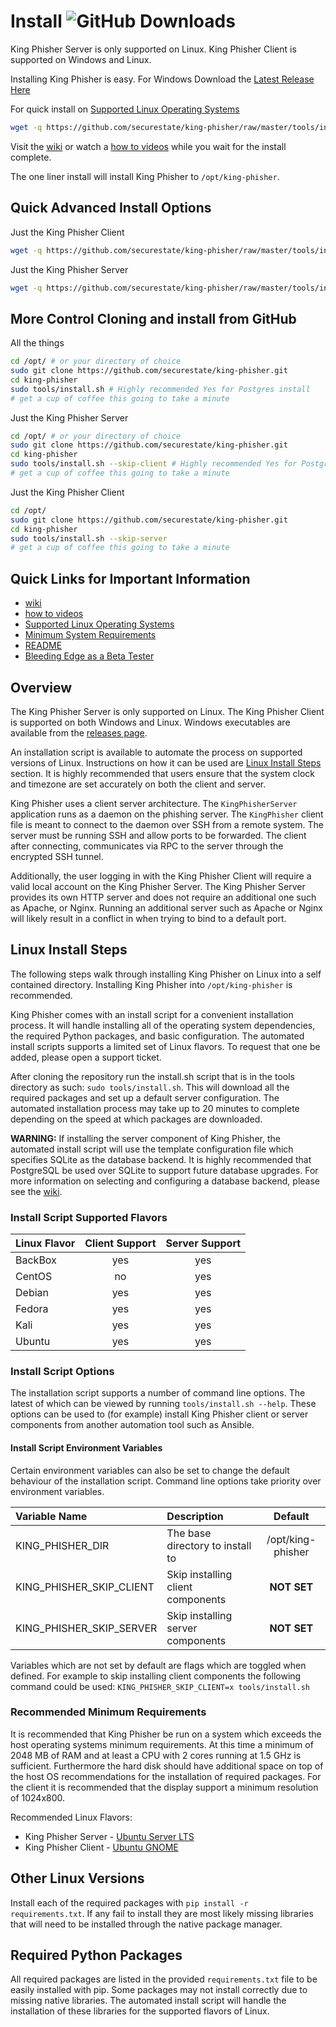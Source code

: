 # Install ![GitHub Downloads][downloads-status]
King Phisher Server is only supported on Linux. King Phisher Client is supported on Windows and Linux.

Installing King Phisher is easy.
For Windows Download the [Latest Release Here][releases]

For quick install on [Supported Linux Operating Systems][operating-systems]
```bash
wget -q https://github.com/securestate/king-phisher/raw/master/tools/install.sh && sudo bash ./install.sh
```
Visit the [wiki][wiki] or watch a [how to videos][videos] while you wait for the install complete.

The one liner install will install King Phisher to `/opt/king-phisher`.

## Quick Advanced Install Options
Just the King Phisher Client
```bash
wget -q https://github.com/securestate/king-phisher/raw/master/tools/install.sh && sudo bash ./install.sh --skip-server
```
Just the King Phisher Server
```bash
wget -q https://github.com/securestate/king-phisher/raw/master/tools/install.sh && sudo bash ./install.sh --skip-client
```

## More Control Cloning and install from GitHub
All the things
```bash
cd /opt/ # or your directory of choice
sudo git clone https://github.com/securestate/king-phisher.git
cd king-phisher 
sudo tools/install.sh # Highly recommended Yes for Postgres install
# get a cup of coffee this going to take a minute
```
Just the King Phisher Server
```bash
cd /opt/ # or your directory of choice
sudo git clone https://github.com/securestate/king-phisher.git
cd king-phisher 
sudo tools/install.sh --skip-client # Highly recommended Yes for Postgres install
# get a cup of coffee this going to take a minute
```
Just the King Phisher Client
```bash
cd /opt/
sudo git clone https://github.com/securestate/king-phisher.git
cd king-phisher 
sudo tools/install.sh --skip-server
# get a cup of coffee this going to take a minute
```
## Quick Links for Important Information
- [wiki][wiki]
- [how to videos][videos]
- [Supported Linux Operating Systems][operating-systems]
- [Minimum System Requirements][minimum-req]
- [README][readme]
- [Bleeding Edge as a Beta Tester][beta-testing]

## Overview
The King Phisher Server is only supported on Linux. The King Phisher
Client is supported on both Windows and Linux. Windows executables are
available from the [releases page][releases].

An installation script is available to automate the process on supported
versions of Linux. Instructions on how it can be used are
[Linux Install Steps](#linux-install-steps) section. It is highly recommended
that users ensure that the system clock and timezone are set accurately on both
the client and server.

King Phisher uses a client server architecture. The ```KingPhisherServer```
application runs as a daemon on the phishing server. The ```KingPhisher```
client file is meant to connect to the daemon over SSH from a remote system. The
server must be running SSH and allow ports to be forwarded. The client after
connecting, communicates via RPC to the server through the encrypted SSH tunnel.

Additionally, the user logging in with the King Phisher Client will require a
valid local account on the King Phisher Server. The King Phisher Server provides
its own HTTP server and does not require an additional one such as Apache, or
Nginx. Running an additional server such as Apache or Nginx will likely result
in a conflict in when trying to bind to a default port.

## Linux Install Steps

The following steps walk through installing King Phisher on Linux into a
self contained directory. Installing King Phisher into ```/opt/king-phisher```
is recommended.

King Phisher comes with an install script for a convenient installation process.
It will handle installing all of the operating system dependencies, the required
Python packages, and basic configuration. The automated install scripts supports
a limited set of Linux flavors. To request that one be added, please open a
support ticket.

After cloning the repository run the install.sh script that is in the tools
directory as such: ```sudo tools/install.sh```. This will download all the
required packages and set up a default server configuration. The automated
installation process may take up to 20 minutes to complete depending on
the speed at which packages are downloaded.

**WARNING:** If installing the server component of King Phisher, the automated
install script will use the template configuration file which specifies SQLite
as the database backend. It is highly recommended that PostgreSQL be used over
SQLite to support future database upgrades. For more information on selecting
and configuring a database backend, please see the
[wiki][wiki].

### Install Script Supported Flavors
| Linux Flavor | Client Support | Server Support |
|:-------------|:--------------:|:--------------:|
| BackBox      | yes            | yes            |
| CentOS       | no             | yes            |
| Debian       | yes            | yes            |
| Fedora       | yes            | yes            |
| Kali         | yes            | yes            |
| Ubuntu       | yes            | yes            |

### Install Script Options
The installation script supports a number of command line options. The latest of
which can be viewed by running `tools/install.sh --help`. These options can be
used to (for example) install King Phisher client or server components from
another automation tool such as Ansible.

#### Install Script Environment Variables
Certain environment variables can also be set to change the default behaviour of
the installation script. Command line options take priority over environment
variables.

| Variable Name               | Description                       | Default           |
|:----------------------------|:----------------------------------|:-----------------:|
| KING\_PHISHER\_DIR          | The base directory to install to  | /opt/king-phisher |
| KING\_PHISHER\_SKIP\_CLIENT | Skip installing client components | **NOT SET**       |
| KING\_PHISHER\_SKIP\_SERVER | Skip installing server components | **NOT SET**       |

Variables which are not set by default are flags which are toggled when defined.
For example to skip installing client components the following command could be
used: ```KING_PHISHER_SKIP_CLIENT=x tools/install.sh```

### Recommended Minimum Requirements
It is recommended that King Phisher be run on a system which exceeds the host
operating systems minimum requirements. At this time a minimum of 2048 MB of RAM
and at least a CPU with 2 cores running at 1.5 GHz is sufficient. Furthermore
the hard disk should have additional space on top of the host OS recommendations
for the installation of required packages. For the client it is recommended that
the display support a minimum resolution of 1024x800.

Recommended Linux Flavors:
 * King Phisher Server - [Ubuntu Server LTS](http://www.ubuntu.com/download/server)
 * King Phisher Client - [Ubuntu GNOME](https://ubuntugnome.org/download/)

## Other Linux Versions
Install each of the required packages with
```pip install -r requirements.txt```. If any fail to install they are most
likely missing libraries that will need to be installed through the native
package manager.

## Required Python Packages
All required packages are listed in the provided ```requirements.txt``` file to
be easily installed with pip. Some packages may not install correctly due to
missing native libraries. The automated install script will handle the
installation of these libraries for the supported flavors of Linux.


[beta-testing]: https://github.com/securestate/king-phisher/wiki/Updating-King-Phisher#beta-testing
[downloads-status]: https://img.shields.io/github/downloads/securestate/king-phisher/total.svg?style=flat-square
[minimum-req]: https://github.com/securestate/king-phisher/blob/installmd_update/INSTALL.md#recommended-minimum-requirements
[operating-systems]: https://github.com/securestate/king-phisher/blob/installmd_update/INSTALL.md#install-script-supported-flavors
[readme]: https://github.com/securestate/king-phisher/blob/master/README.md
[releases]: https://github.com/securestate/king-phisher/releases
[videos]: https://securestate.wistia.com/projects/laevqz2p29
[wiki]: https://github.com/securestate/king-phisher/wiki